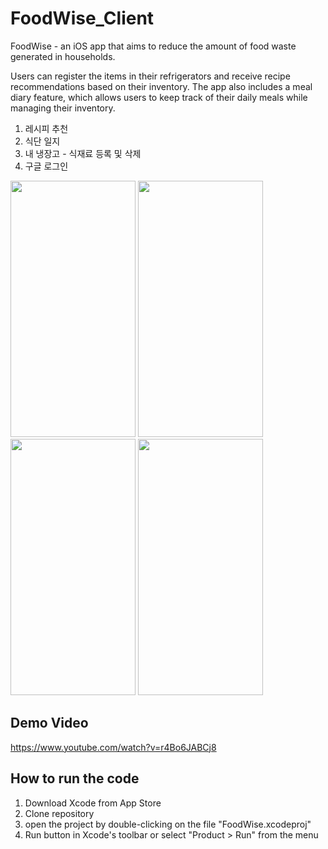 # FoodWise_Client
FoodWise - an iOS app that aims to reduce the amount of food waste generated in households. 

Users can register the items in their refrigerators and receive recipe recommendations based on their inventory. 
The app also includes a meal diary feature, which allows users to keep track of their daily meals while managing their inventory.

1. 레시피 추천
2. 식단 일지
3. 내 냉장고 - 식재료 등록 및 삭제
4. 구글 로그인 

<img src="https://github.com/dasoya/FE_FoodWise/assets/66422476/44f6faf6-6ddf-4071-80f5-e8ca73c31b2b" width="200" height="410"/>
<img src="https://github.com/dasoya/FE_FoodWise/assets/66422476/288f151d-a1d5-4a07-afc2-a3cb075dacb6" width="200" height="410"/>
<img src="https://github.com/dasoya/FE_FoodWise/assets/66422476/ac97e547-ffe3-4f46-aa40-b6d0e8f68065" width="200" height="410"/>
<img src="https://github.com/dasoya/FE_FoodWise/assets/66422476/de1af1f2-665b-4d20-8407-245674974c1d" width="200" height="410"/>


## Demo Video

https://www.youtube.com/watch?v=r4Bo6JABCj8



## How to run the code

1. Download Xcode from App Store 
2. Clone repository
3. open the project by double-clicking on the file "FoodWise.xcodeproj"
4. Run button in Xcode's toolbar or select "Product > Run" from the menu

